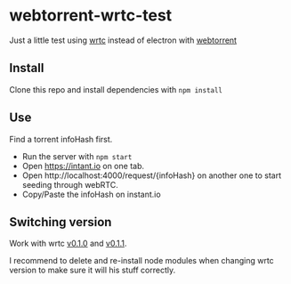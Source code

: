 # webtorrent-wrtc-test
Just a little test using [wrtc](https://github.com/js-platform/node-webrtc) instead of electron with [webtorrent](https://github.com/webtorrent/webtorrent)

## Install
Clone this repo and install dependencies with `npm install`

## Use 
Find a torrent infoHash first. 

- Run the server with `npm start`
- Open https://intant.io on one tab.
- Open http://localhost:4000/request/{infoHash} on another one to start seeding through webRTC. 
- Copy/Paste the infoHash on instant.io

## Switching version 
Work with wrtc [v0.1.0](https://github.com/js-platform/node-webrtc/tree/v0.1.0) and [v0.1.1](https://github.com/js-platform/node-webrtc/tree/v0.1.1).

I recommend to delete and re-install node modules when changing wrtc version to make sure it will his stuff correctly. 